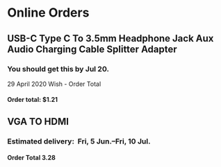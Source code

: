 # Online Orders 
## USB-C Type C To 3.5mm Headphone Jack Aux Audio Charging Cable Splitter Adapter
### You should get this by Jul 20.
29 April 2020
Wish - Order Total
#### Order total: $1.21



## VGA TO HDMI
### Estimated delivery:  Fri, 5 Jun.–Fri, 10 Jul.
#### Order Total 3.28
